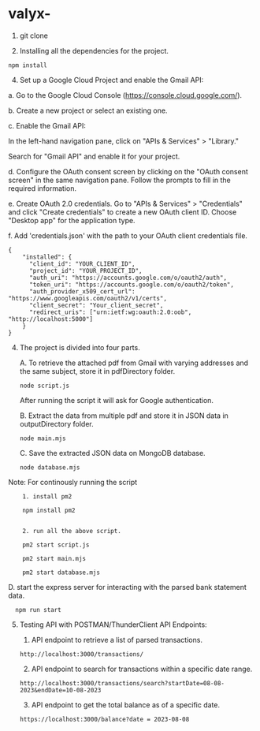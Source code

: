 # valyx-

1. git clone

2. Installing all the dependencies for the project.

  ```
  npm install
  ```
  

4. Set up a Google Cloud Project and enable the Gmail API:

a. Go to the Google Cloud Console (https://console.cloud.google.com/).

b. Create a new project or select an existing one.

c. Enable the Gmail API:


In the left-hand navigation pane, click on "APIs & Services" > "Library."

Search for "Gmail API" and enable it for your project.

d. Configure the OAuth consent screen by clicking on the "OAuth consent screen" in the same navigation pane. Follow the prompts to fill in the required information.

e. Create OAuth 2.0 credentials. Go to "APIs & Services" > "Credentials" and click "Create credentials" to create a new OAuth client ID. Choose "Desktop app" for the application type.

f. Add 'credentials.json' with the path to your OAuth client credentials file.

```
{
    "installed": {
      "client_id": "YOUR_CLIENT_ID",
      "project_id": "YOUR_PROJECT_ID",
      "auth_uri": "https://accounts.google.com/o/oauth2/auth",
      "token_uri": "https://accounts.google.com/o/oauth2/token",
      "auth_provider_x509_cert_url": "https://www.googleapis.com/oauth2/v1/certs",
      "client_secret": "Your_client_secret",
      "redirect_uris": ["urn:ietf:wg:oauth:2.0:oob", "http://localhost:5000"]
    }
}
```

4. The project is divided into four parts.

   A. To retrieve the attached pdf from Gmail with varying addresses and the same subject, store it in pdfDirectory folder.
      ```
     node script.js
      ```
      After running the script it will ask for Google authentication.

   B. Extract the data from multiple pdf and store it in JSON data in outputDirectory folder.
      ```
     node main.mjs
      ```

   C. Save the extracted JSON data on MongoDB database.
      ```
     node database.mjs
      ```


  Note: For continously running the script
  
        1. install pm2

        npm install pm2
       
        
        2. run all the above script.
       
        pm2 start script.js
        
        pm2 start main.mjs
        
        pm2 start database.mjs
   
   D. start the express server for interacting with the parsed bank statement data.
   
     
      npm run start
      

5. Testing API with POSTMAN/ThunderClient
      API Endpoints:
      
      1. API endpoint to retrieve a list of parsed transactions.

       
       http://localhost:3000/transactions/
       

      2. API endpoint to search for transactions within a specific date range.

     
       http://localhost:3000/transactions/search?startDate=08-08-2023&endDate=10-08-2023
      
  

      3. API endpoint to get the total balance as of a specific date.

     
       https://localhost:3000/balance?date = 2023-08-08
      
    

